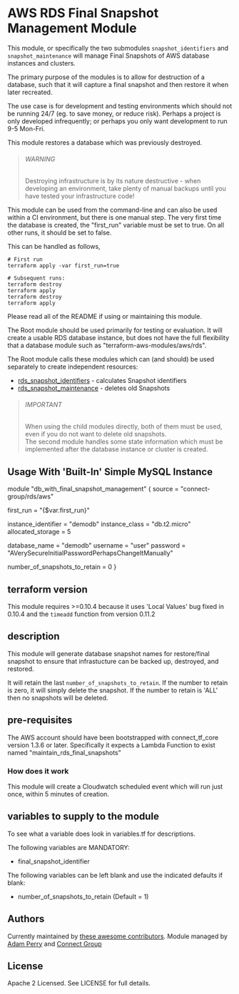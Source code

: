 AWS RDS Final Snapshot Management Module
========================================
This module, or specifically the two submodules `snapshot_identifiers` and `snapshot_maintenance` will manage 
Final Snapshots of AWS database instances and clusters.

The primary purpose of the modules is to allow for destruction of a database, such that it will capture a final 
snapshot and then restore it when later recreated.  

The use case is for development and testing environments which should not be running 24/7 (eg. to save money, or reduce
risk).  Perhaps a project is only developed infrequently; or perhaps you only want development to run 9-5 Mon-Fri.

This module restores a database which was previously destroyed.

> ###### WARNING
> Destroying infrastructure is by its nature destructive - when developing an environment,
> take plenty of manual backups until you have tested your infrastructure code! 

This module can be used from the command-line and can also be used within a CI environment, but there is one manual
step.  The very first time the database is created, the "first_run" variable must be set to true.  On all other runs,
it should be set to false.

This can be handled as follows,

    # First run
    terraform apply -var first_run=true
    
    # Subsequent runs:
    terraform destroy
    terraform apply
    terraform destroy
    terraform apply

Please read all of the README if using or maintaining this module.

The Root module should be used primarily for testing or evaluation.  It will create a usable RDS
database instance, but does not have the full flexibility that a database module such as 
"terraform-aws-modules/aws/rds".

The Root module calls these modules which can (and should) be used separately to create independent resources:
                
* [rds_snapshot_identifiers](https://github.com/connect-group/terraform-aws-rds-finalsnapshot/tree/master/modules/rds_snapshot_identifiers) - calculates Snapshot identifiers
* [rds_snapshot_maintenance](https://github.com/connect-group/terraform-aws-rds-finalsnapshot/tree/master/modules/rds_snapshot_maintenance) - deletes old Snapshots

> ###### IMPORTANT
> When using the child modules directly, both of them must be used, even if you do not want to delete old snapshots.  
> The second module handles some state information which must be implemented after the database instance or cluster 
> is created.

Usage With 'Built-In' Simple MySQL Instance
-------------------------------------------

module "db_with_final_snapshot_management" {
  source = "connect-group/rds/aws"

  first_run = "{$var.first_run}"

  instance_identifier = "demodb"
  instance_class      = "db.t2.micro"
  allocated_storage   = 5

  database_name     = "demodb"
  username          = "user"
  password          = "AVerySecureInitialPasswordPerhapsChangeItManually"

  number_of_snapshots_to_retain = 0
}

## terraform version
This module requires >=0.10.4 because it uses 'Local Values' bug fixed in 0.10.4
and the `timeadd` function from version 0.11.2 

## description
This module will generate database snapshot names for restore/final snapshot
to ensure that infrastucture can be backed up, destroyed, and restored.

It will retain the last `number_of_snapshots_to_retain`.
If the number to retain is zero, it will simply delete the snapshot.
If the number to retain is 'ALL' then no snapshots will be deleted.

## pre-requisites
The AWS account should have been bootstrapped with connect_tf_core version 1.3.6 or later.
Specifically it expects a Lambda Function to exist named "maintain_rds_final_snapshots"

### How does it work
This module will create a Cloudwatch scheduled event which will run just once, within 5 minutes
of creation.

## variables to supply to the module
To see what a variable does look in variables.tf for descriptions.

The following variables are MANDATORY:
* final_snapshot_identifier


The following variables can be left blank and use the indicated defaults if
blank:
* number_of_snapshots_to_retain (Default = 1)

Authors
-------
Currently maintained by [these awesome contributors](https://github.com/connect-group/terraform-aws-rds-finalsnapshot/graphs/contributors).
Module managed by [Adam Perry](https://github.com/4dz) and [Connect Group](https://github.com/connect-group)

License
-------

Apache 2 Licensed. See LICENSE for full details.